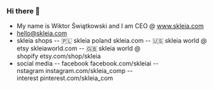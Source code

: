 ### Hi there 👋
- My name is Wiktor Świątkowski and I am CEO @ www.skleia.com
- hello@skleia.com
- skleia shops
-- 🇵🇱 skleia poland skleia.com
-- 🇺🇸 skleia world @ etsy skleiaworld.com
-- 🇬🇧 skleia world @ shopify etsy.com/shop/skleia
- social media
-- facebook facebook.com/skleiai
-- nstagram instagram.com/skleia_comp
-- interest pinterest.com/skleia_com
